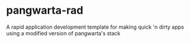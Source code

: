 # pangwarta-rad

A rapid application development template for making quick 'n dirty apps using a modified version of pangwarta's stack